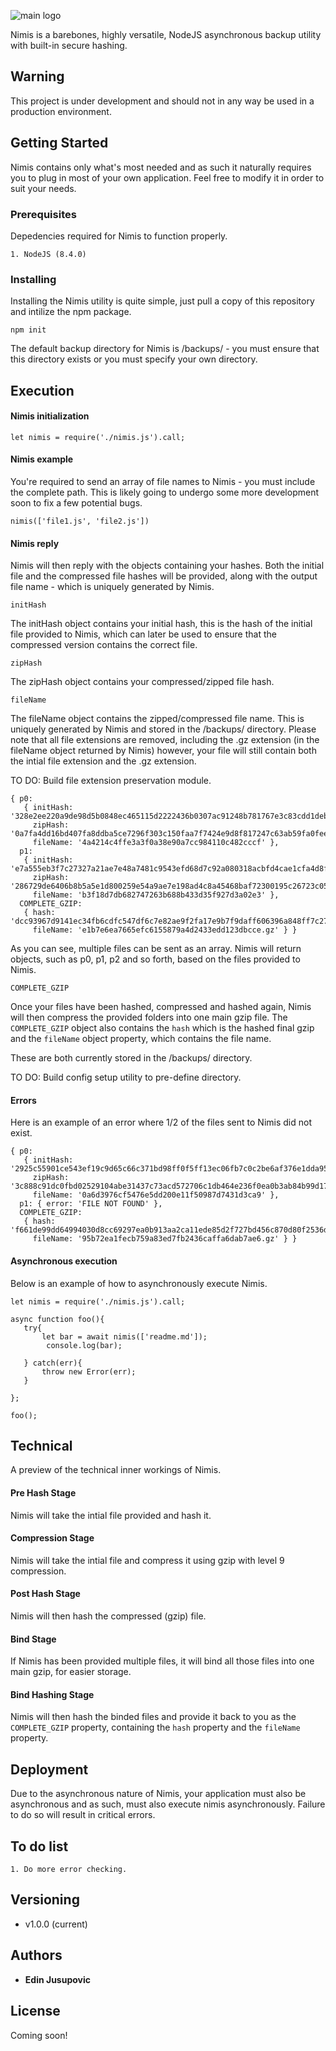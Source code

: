 ![main logo](https://i.imgur.com/5EBJAY7.png?raw=true "Main Logo")

Nimis is a barebones, highly versatile, NodeJS asynchronous backup utility with built-in secure hashing.

## Warning

This project is under development and should not in any way be used in a production environment. 

## Getting Started

Nimis contains only what's most needed and as such it naturally requires you to plug in most of your own application. Feel free to modify it in order to suit your needs. 

### Prerequisites

Depedencies required for Nimis to function properly. 

```
1. NodeJS (8.4.0)
```

### Installing

Installing the Nimis utility is quite simple, just pull a copy of this repository and intilize the npm package.

```
npm init 
```

The default backup directory for Nimis is /backups/ - you must ensure that this directory exists or you must specify your own directory. 

## Execution

#### Nimis initialization

```
let nimis = require('./nimis.js').call; 
```

#### Nimis example

You're required to send an array of file names to Nimis - you must include the complete path. This is likely going to undergo some more development soon to fix a few potential bugs. 

```
nimis(['file1.js', 'file2.js'])
```

#### Nimis reply 
Nimis will then reply with the objects containing your hashes. Both the initial file and the compressed file hashes will be provided, along with the output file name - which is uniquely generated by Nimis. 


`initHash`


The initHash object contains your initial hash, this is the hash of the initial file provided to Nimis, which can later be used to ensure that the compressed version contains the correct file. 


`zipHash`


The zipHash object contains your compressed/zipped file hash.


`fileName`


The fileName object contains the zipped/compressed file name. This is uniquely generated by Nimis and stored in the /backups/ directory. Please note that all file extensions are removed, including the .gz extension (in the fileName object returned by Nimis) however, your file will still contain both the intial file extension and the .gz extension.

TO DO: Build file extension preservation module.

```
{ p0: 
   { initHash: '328e2ee220a9de98d5b0848ec465115d2222436b0307ac91248b781767e3c83cdd1deb1ba1ee8ce44255945c3c6506d600ba86fc83ac2a69d681b795c714029a',
     zipHash: '0a7fa4dd16bd407fa8ddba5ce7296f303c150faa7f7424e9d8f817247c63ab59fa0feee125165e1472efa849f91b081050b06e98a73b7c79e705aeb0bcee34a4',
     fileName: '4a4214c4ffe3a3f0a38e90a7cc984110c482cccf' },
  p1: 
   { initHash: 'e7a555eb3f7c27327a21ae7e48a7481c9543efd68d7c92a080318acbfd4cae1cfa4d8fd3bcd05d3e51702f6f68112442a2ace378317cbd394a9a5bbf71714f42',
     zipHash: '286729de6406b8b5a5e1d800259e54a9ae7e198ad4c8a45468baf72300195c26723c0505c0a7e682ec8ec8374b8743778c295663a334607521fb76a24c6a6361',
     fileName: 'b3f18d7db682747263b688b433d35f927d3a02e3' },
  COMPLETE_GZIP: 
   { hash: 'dcc93967d9141ec34fb6cdfc547df6c7e82ae9f2fa17e9b7f9daff606396a848ff7c2767991ec487df4c4ba5b93937938f67889f3a731f6f61be356f420b5492',
     fileName: 'e1b7e6ea7665efc6155879a4d2433edd123dbcce.gz' } }
```

As you can see, multiple files can be sent as an array. Nimis will return objects, such as p0, p1, p2 and so forth, based on the files provided to Nimis. 


`COMPLETE_GZIP` 

Once your files have been hashed, compressed and hashed again, Nimis will then compress the provided folders into one main gzip file. The `COMPLETE_GZIP` object also contains the `hash` which is the hashed final gzip and the `fileName` object property, which contains the file name. 

These are both currently stored in the /backups/ directory. 

TO DO: Build config setup utility to pre-define directory. 

#### Errors

Here is an example of an error where 1/2 of the files sent to Nimis did not exist.

```
{ p0: 
   { initHash: '2925c55901ce543ef19c9d65c66c371bd98ff0f5ff13ec06fb7c0c2be6af376e1dda9546483cb405ba8d54a033035230245904d1bb143b474bbfb0388e6a6144',
     zipHash: '3c888c91dc0fbd02529104abe31437c73acd572706c1db464e236f0ea0b3ab84b99d1776c2eb58eb54b49fb52c354d2ef1d5ef69df290ef17075dde89f781e77',
     fileName: '0a6d3976cf5476e5dd200e11f50987d7431d3ca9' },
  p1: { error: 'FILE NOT FOUND' },
  COMPLETE_GZIP: 
   { hash: 'f661de99dd64994030d8cc69297ea0b913aa2ca11ede85d2f727bd456c870d80f2536d35007ad7e32b167708bba5f4e084c578b1c9c057b3d42858a2979a545a',
     fileName: '95b72ea1fecb759a83ed7fb2436caffa6dab7ae6.gz' } }
```


#### Asynchronous execution
Below is an example of how to asynchronously execute Nimis. 

```
let nimis = require('./nimis.js').call; 

async function foo(){
   try{
       let bar = await nimis(['readme.md']); 
        console.log(bar);
       
   } catch(err){
       throw new Error(err); 
   }
    
}; 

foo();
```

## Technical 

A preview of the technical inner workings of Nimis. 

#### Pre Hash Stage 

Nimis will take the intial file provided and hash it. 

#### Compression Stage 

Nimis will take the intial file and compress it using gzip with level 9 compression.

#### Post Hash Stage 

Nimis will then hash the compressed (gzip) file. 

#### Bind Stage 

If Nimis has been provided multiple files, it will bind all those files into one main gzip, for easier storage. 

#### Bind Hashing Stage 

Nimis will then hash the binded files and provide it back to you as the `COMPLETE_GZIP` property, containing the `hash` property and the `fileName` property. 


## Deployment

Due to the asynchronous nature of Nimis, your application must also be asynchronous and as such, must also execute nimis asynchronously. Failure to do so will result in critical errors. 


## To do list

```
1. Do more error checking. 

```

## Versioning

* v1.0.0 (current) 

## Authors

* **Edin Jusupovic** 


## License

Coming soon!


